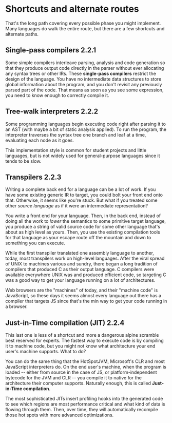 # Shortcuts and alternate routes

That's the long path covering every possible phase you might implement. Many languages do walk the entire route, but there are a few shortcuts and alternate paths.

## Single-pass compilers 2.2.1

Some simple compilers interleave parsing, analysis and code generation so that they produce output code directly in the parser without ever allocating any syntax trees or other IRs. These **single-pass compilers** restrict the design of the language. You have no intermediate data structures to store global information about the program, and you don't revisit any previously parsed part of the code. That means as soon as you see some expression, you need to know enough to correctly compile it.

## Tree-walk interpreters 2.2.2

Some programming languages begin executing code right after parsing it to an AST (with maybe a bit of static analysis applied). To run the program, the interpreter traverses the syntax tree one branch and leaf at a time, evaluating each node as it goes.

This implementation style is common for student projects and little languages, but is not widely used for general-purpose languages since it tends to be slow.

## Transpilers 2.2.3

Writing a complete back end for a language can be a lot of work. If you have some existing generic IR to target, you could bolt your front end onto that. Otherwise, it seems like you're stuck. But what if you treated some other *source language* as if it were an intermediate representation?

You write a front end for your language. Then, in the back end, instead of doing all the work to *lower* the semantics to some primitive target language, you produce a string of valid source code for some other language that's about as high level as yours. Then, you use the existing compilation tools for that language as your escape route off the mountain and down to something you can execute. 

While the first transpiler translated one assembly language to another, today, most transpilers work on high-level languages. After the viral spread of UNIX to machines various and sundry, there began a long tradition of compilers that produced C as their output language. C compilers were available everywhere UNIX was and produced efficient code, so targeting C was a good way to get your language running on a lot of architectures.

Web browsers are the "machines" of today, and their "machine code" is JavaScript, so these days it seems almost every language out there has a compiler that targets JS since that's the min way to get your code running in a browser.

## Just-in-Time compilation (JIT) 2.2.4

This last one is less of a shortcut and more a dangerous alpine scramble best reserved for experts. The fastest way to execute code is by compiling it to machine code, but you might not know what architecture your end user's machine supports. What to do?

You can do the same thing that the HotSpotJVM, Microsoft's CLR and most JavaScript interpreters do. On the end user's machine, when the program is loaded -- either from source in the case of JS, or platform-independent bytecode for the JVM and CLR -- you compile it to native for the architecture their computer supports. Naturally enough, this is called **Just-in-Time compilation**. 

The most sophisticated JITs insert profiling hooks into the generated code to see which regions are most performance critical and what kind of data is flowing through them. Then, over time, they will automatically recompile those hot spots with more advanced optimizations.
